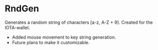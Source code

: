 # RndGen
Generates a random string of characters [a-z, A-Z + 9]. 
Created for the IOTA-wallet.

- Added mouse movement to key string generation.
- Future plans to make it customizable.

